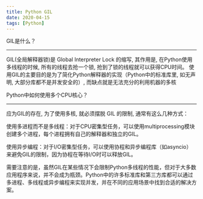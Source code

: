 ```yaml
---
title: Python GIL
date: 2020-04-15
tags: [Python]
---
```



GIL是什么？
***

GIL(全局解释器锁)是 Global Interpreter Lock 的缩写, 其作用是, 在Python使用多线程的时候, 所有的线程去抢一个锁, 抢到了锁的线程就可以获得CPU时间。
使用GIL的主要目的是为了简化Python解释器的实现（Python中的标准库里, 如无声明, 大部分库都不是并发安全的）, 而缺点就是无法充分的利用机器的多核



Python中如何使用多个CPU核心？
***
应为GIL的存在, 为了使用多核, 就必须摆脱 GIL 的限制, 通常有这么几种方式：

使用多进程而不是多线程：对于CPU密集型任务，可以使用multiprocessing模块创建多个进程，每个进程拥有自己的解释器和独立的GIL。

使用异步编程：对于I/O密集型任务，可以使用协程和异步编程库（如asyncio）来避免GIL的限制，因为协程在等待I/O时可以释放GIL。

需要注意的是，虽然GIL在某些情况下会限制Python多线程的性能，但对于大多数应用程序来说，并不会成为瓶颈。Python中的许多标准库和第三方库都可以通过多进程、多线程或异步编程来实现并发，并在不同的应用场景中找到合适的解决方案。